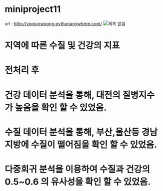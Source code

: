 # miniproject11
url : http://yoojunwoong.pythonanywhere.com/
![제목 없음](https://user-images.githubusercontent.com/85270844/127461453-4f13741f-0419-418c-969f-8f7c7302fc16.png)
# 지역에 따른 수질 및 건강의 지표
# 전처리 후
# 건강 데이터 분석을 통해, 대전의 질병지수가 높음을 확인 할 수 있었음.
# 수질 데이터 분석을 통해, 부산,울산등 경남지방에 수질이 떨어짐을 확인 할 수 있었음. 
# 다중회귀 분석을 이용하여 수질과 건강의 0.5~0.6 의 유사성을 확인 할 수 있었음.
